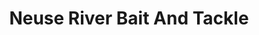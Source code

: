 ---
title: "Neuse River Bait And Tackle"
url: /grantsboro/neuse-river-bait-and-tackle/
shop: Angeln
---